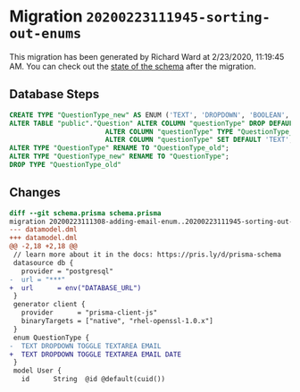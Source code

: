 # Migration `20200223111945-sorting-out-enums`

This migration has been generated by Richard Ward at 2/23/2020, 11:19:45 AM.
You can check out the [state of the schema](./schema.prisma) after the migration.

## Database Steps

```sql
CREATE TYPE "QuestionType_new" AS ENUM ('TEXT', 'DROPDOWN', 'BOOLEAN', 'TEXTAREA', 'EMAIL', 'DATE');
ALTER TABLE "public"."Question" ALTER COLUMN "questionType" DROP DEFAULT,
                        ALTER COLUMN "questionType" TYPE "QuestionType_new" USING (QuestionType::text::"QuestionType_new"),
                        ALTER COLUMN "questionType" SET DEFAULT 'TEXT';
ALTER TYPE "QuestionType" RENAME TO "QuestionType_old";
ALTER TYPE "QuestionType_new" RENAME TO "QuestionType";
DROP TYPE "QuestionType_old"
```

## Changes

```diff
diff --git schema.prisma schema.prisma
migration 20200223111308-adding-email-enum..20200223111945-sorting-out-enums
--- datamodel.dml
+++ datamodel.dml
@@ -2,18 +2,18 @@
 // learn more about it in the docs: https://pris.ly/d/prisma-schema
 datasource db {
   provider = "postgresql"
-  url = "***"
+  url      = env("DATABASE_URL")
 }
 generator client {
   provider      = "prisma-client-js"
   binaryTargets = ["native", "rhel-openssl-1.0.x"]
 }
 enum QuestionType {
-  TEXT DROPDOWN TOGGLE TEXTAREA EMAIL
+  TEXT DROPDOWN TOGGLE TEXTAREA EMAIL DATE
 }
 model User {
   id      String  @id @default(cuid())
```
